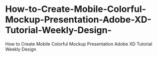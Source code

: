 # How-to-Create-Mobile-Colorful-Mockup-Presentation-Adobe-XD-Tutorial-Weekly-Design-
How to Create Mobile Colorful Mockup Presentation  Adobe XD Tutorial  Weekly Design 
